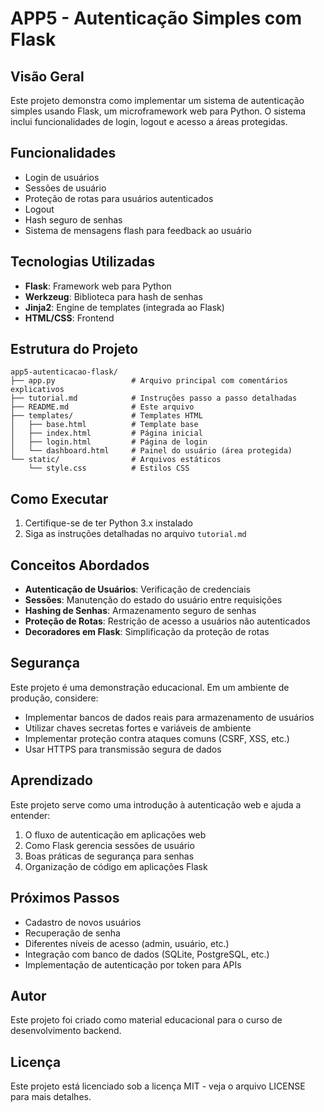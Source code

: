 # APP5 - Autenticação Simples com Flask

## Visão Geral

Este projeto demonstra como implementar um sistema de autenticação simples usando Flask, um microframework web para Python. O sistema inclui funcionalidades de login, logout e acesso a áreas protegidas.

## Funcionalidades

- Login de usuários
- Sessões de usuário
- Proteção de rotas para usuários autenticados
- Logout
- Hash seguro de senhas
- Sistema de mensagens flash para feedback ao usuário

## Tecnologias Utilizadas

- **Flask**: Framework web para Python
- **Werkzeug**: Biblioteca para hash de senhas
- **Jinja2**: Engine de templates (integrada ao Flask)
- **HTML/CSS**: Frontend

## Estrutura do Projeto

```
app5-autenticacao-flask/
├── app.py                 # Arquivo principal com comentários explicativos
├── tutorial.md            # Instruções passo a passo detalhadas
├── README.md              # Este arquivo
├── templates/             # Templates HTML
│   ├── base.html          # Template base
│   ├── index.html         # Página inicial
│   ├── login.html         # Página de login
│   └── dashboard.html     # Painel do usuário (área protegida)
└── static/                # Arquivos estáticos
    └── style.css          # Estilos CSS
```

## Como Executar

1. Certifique-se de ter Python 3.x instalado
2. Siga as instruções detalhadas no arquivo `tutorial.md`

## Conceitos Abordados

- **Autenticação de Usuários**: Verificação de credenciais
- **Sessões**: Manutenção do estado do usuário entre requisições
- **Hashing de Senhas**: Armazenamento seguro de senhas
- **Proteção de Rotas**: Restrição de acesso a usuários não autenticados
- **Decoradores em Flask**: Simplificação da proteção de rotas

## Segurança

Este projeto é uma demonstração educacional. Em um ambiente de produção, considere:

- Implementar bancos de dados reais para armazenamento de usuários
- Utilizar chaves secretas fortes e variáveis de ambiente
- Implementar proteção contra ataques comuns (CSRF, XSS, etc.)
- Usar HTTPS para transmissão segura de dados

## Aprendizado

Este projeto serve como uma introdução à autenticação web e ajuda a entender:

1. O fluxo de autenticação em aplicações web
2. Como Flask gerencia sessões de usuário
3. Boas práticas de segurança para senhas
4. Organização de código em aplicações Flask

## Próximos Passos

- Cadastro de novos usuários
- Recuperação de senha
- Diferentes níveis de acesso (admin, usuário, etc.)
- Integração com banco de dados (SQLite, PostgreSQL, etc.)
- Implementação de autenticação por token para APIs

## Autor

Este projeto foi criado como material educacional para o curso de desenvolvimento backend.

## Licença

Este projeto está licenciado sob a licença MIT - veja o arquivo LICENSE para mais detalhes. 